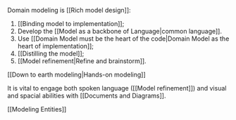Domain modeling is [[Rich model design]]:
1. [[Binding model to implementation]];
2. Develop the [[Model as a backbone of Language|common language]].
3. Use [[Domain Model must be the heart of the code|Domain Model as the heart of implementation]];
4. [[Distilling the model]];
5. [[Model refinement|Refine and brainstorm]].

[[Down to earth modeling|Hands-on modeling]]

It is vital to engage both spoken language ([[Model refinement]]) and visual and spacial abilities with [[Documents and Diagrams]].

[[Modeling Entities]]